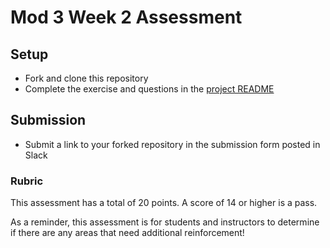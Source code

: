 # Mod 3 Week 2 Assessment

## Setup

* Fork and clone this repository
* Complete the exercise and questions in the [project README](./Tourism/README.md)

## Submission

* Submit a link to your forked repository in the submission form posted in Slack

### Rubric
This assessment has a total of 20 points.  A score of 14 or higher is a pass.

As a reminder, this assessment is for students and instructors to determine if there are any areas that need additional reinforcement!
